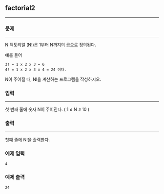 ## factorial2
***
### 문제
***
N 팩토리얼 (N!)은 1부터 N까지의 곱으로 정의된다.

예를 들어

    3! = 1 x 2 x 3 = 6
    4! = 1 x 2 x 3 x 4 = 24 이다.

N이 주어질 때, N!을 계산하는 프로그램을 작성하시오.  

### 입력
***
첫 번째 줄에 숫자 N이 주어진다. ( 1 ≤ N ≤ 10 )  

### 출력
***
첫째 줄에 N!을 출력한다.

### 예제 입력
```
4
```
### 예제 출력
```
24
```
